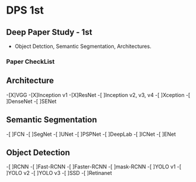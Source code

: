 # DPS 1st 

## Deep Paper Study - 1st

* Object Detction, Semantic Segmentation, Architectures.

### Paper CheckList

## Architecture
-[X]VGG
-[X]Inception v1
-[X]ResNet
-[ ]Inception v2, v3, v4
-[ ]Xception
-[ ]DenseNet
-[ ]SENet

## Semantic Segmentation
-[ ]FCN
-[ ]SegNet
-[ ]UNet
-[ ]PSPNet
-[ ]DeepLab
-[ ]ICNet
-[ ]ENet

## Object Detection 
-[ ]RCNN
-[ ]Fast-RCNN
-[ ]Faster-RCNN
-[ ]mask-RCNN
-[ ]YOLO v1
-[ ]YOLO v2
-[ ]YOLO v3
-[ ]SSD
-[ ]Retinanet


